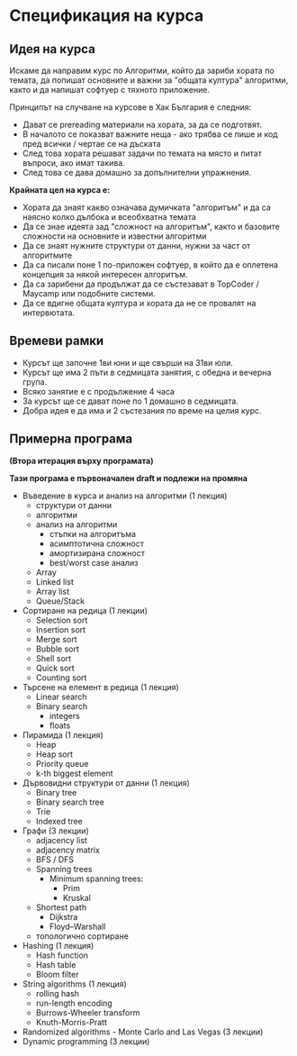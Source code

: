 # Спецификация на курса

## Идея на курса

Искаме да направим курс по Алгоритми, който да зариби хората по темата, да попишат основните и важни за "общата култура" алгоритми, както и да напишат софтуер с тяхното приложение.

Принципът на случване на курсове в Хак България е следния:

* Дават се prereading материали на хората, за да се подготвят.
* В началото се показват важните неща - ако трябва се пише и код пред всички / чертае се на дъската
* След това хората решават задачи по темата на място и питат въпроси, ако имат такива.
* След това се дава домашно за допълнителни упражнения.


**Крайната цел на курса е:**

* Хората да знаят какво означава думичката "алгоритъм" и да са наясно колко дълбока и всеобхватна темата
* Да се знае идеята зад "сложност на алгоритъм", както и базовите сложности на основните и известни алгоритми
* Да се знаят нужните структури от данни, нужни за част от алгоритмите
* Да са писали поне 1 по-приложен софтуер, в който да е оплетена концепция за някой интересен алгоритъм.
* Да са зарибени да продължат да се състезават в TopCoder / Maycamp или подобните системи.
* Да се вдигне общата култура и хората да не се провалят на интервютата.


## Времеви рамки

* Курсът ще започне 1ви юни и ще свърши на 31ви юли.
* Курсът ще има 2 пъти в седмицата занятия, с обедна и вечерна група.
* Всяко занятие е с продължение 4 часа
* За курсът ще се дават поне по 1 домашно в седмицата.
* Добра идея е да има и 2 състезания по време на целия курс.

## Примерна програма

**(Втора итерация върху програмата)**

**Тази програма е първоначален draft и подлежи на промяна**

* Въведение в курса и анализ на алгоритми (1 лекция)
  * структури от данни
  * алгоритми
  * анализ на алгоритми
    * стъпки на алгоритъма
    * асимптотична сложност
    * амортизирана сложност
    * best/worst case анализ
  * Array
  * Linked list
  * Array list
  * Queue/Stack
* Сортиране на редица (1 лекции)
  * Selection sort
  * Insertion sort
  * Merge sort
  * Bubble sort
  * Shell sort
  * Quick sort
  * Counting sort
* Търсене на елемент в редица (1 лекция)
  * Linear search
  * Binary search
    * integers
    * floats
* Пирамида (1 лекция)
  * Heap
  * Heap sort
  * Priority queue
  * k-th biggest element
* Дървовидни структури от данни (1 лекция)
  * Binary tree
  * Binary search tree
  * Trie
  * Indexed tree
* Графи (3 лекции)
  * adjacency list
  * adjacency matrix
  * BFS / DFS
  * Spanning trees
  	* Minimum spanning trees:
  	  * Prim
  	  * Kruskal
  * Shortest path
    * Dijkstra
    * Floyd–Warshall
  * топологично сортиране
* Hashing (1 лекция)
  * Hash function
  * Hash table
  * Bloom filter
* String algorithms (1 лекция)
  * rolling hash
  * run-length encoding
  * Burrows-Wheeler transform
  * Knuth-Morris-Pratt
* Randomized algorithms - Monte Carlo and Las Vegas (3 лекции)
* Dynamic programming (3 лекции)
